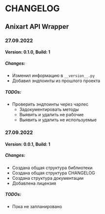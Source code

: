 # CHANGELOG

## Anixart API Wrapper

### 27.09.2022
[//]: # ( Да, я не билдил, это не ошибка )
#### Version: 0.1.0, Build: 1

##### Changes:

* Изменил информацию в `__version__.py`
* Добавил эндпоинты из прошлого проекта

##### TODOs:

* Проверить эндпоинты через чарлес
  - Задокументировать методы
  - Выявить и удалить не рабочие
  - Выявить и удалить не используемые


### 27.09.2022
#### Version: 0.0.1, Build: 1

##### Changes:

* Создана общая структура библиотеки
* Создана общая структура CHANGELOG
* Создана структура документации
* Добавлена лицензия

##### TODOs:

* Пока не запланировано
